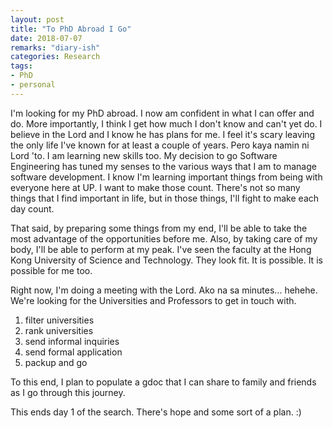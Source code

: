```yaml
---
layout: post
title: "To PhD Abroad I Go"
date: 2018-07-07
remarks: "diary-ish"
categories: Research
tags: 
- PhD
- personal
---
```




I'm looking for my PhD abroad. 
I now am confident in what I can offer and do. More importantly, I think I get how much I don't know and can't yet do. 
I believe in the Lord and I know he has plans for me. I feel it's scary leaving the only life I've known for at least a couple of years. Pero
kaya namin ni Lord 'to. 
I am learning new skills too. 
My decision to go Software Engineering has tuned my senses to the various ways that I am to manage software development. I know I'm learning important things from being with everyone here at UP. I want to make those count. There's not so many things that I find important in life, but in those things, I'll fight to make each day count.  

That said, by preparing some things from my end, I'll be able to take the most advantage of the opportunities before me. Also, by taking care of my body, I'll be able to perform at my peak. I've seen the faculty at the Hong Kong University of Science and Technology. They look fit. It is possible. It is possible for me too. 

Right now, I'm doing a meeting with the Lord. Ako na sa minutes... hehehe.  We're looking for the Universities and Professors to get in touch with.

1. filter universities
2. rank universities
3. send informal inquiries
4. send formal application
5. packup and go

To this end, I plan to populate a gdoc that I can share to family and friends as I go through this journey.

This ends day 1 of the search. There's hope and some sort of a plan.  :)